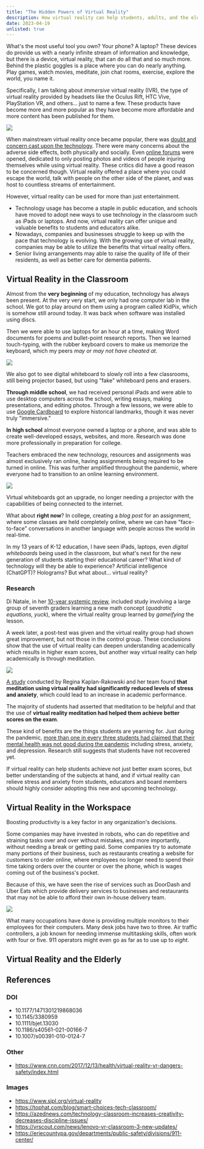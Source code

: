 ```yaml
---
title: "The Hidden Powers of Virtual Reality"
description: How virtual reality can help students, adults, and the elderly.
date: 2023-04-19
unlisted: true
---
```


What's the most useful tool you own? Your phone? A laptop? These devices do provide us with a nearly infinite stream of information and knowledge, but there is a device, virtual reality, that can do all that and so much more. Behind the plastic goggles is a place where you can do nearly anything. Play games, watch movies, meditate, join chat rooms, exercise, explore the world, you name it.

Specifically, I am talking about *immersive* virtual reality (IVR), the type of virtual reality provided by headsets like the Oculus Rift, HTC Vive, PlayStation VR, and others... just to name a few. These products have become more and more popular as they have become more affordable and more content has been published for them.

![](/images/2023-04-19-virtual-reality/virtual-reality-1.png)

When mainstream virtual reality once became popular, there was [doubt and concern cast upon the technology](https://www.cnn.com/2017/12/13/health/virtual-reality-vr-dangers-safety/). There were many concerns about the adverse side effects, both physically and socially. Even [online forums](https://reddit.com/r/VRtoER) were opened, dedicated to only posting photos and videos of people injuring themselves while using virtual reality. These critics did have a good reason to be concerned though. Virtual reality offered a place where you could escape the world, talk with people on the other side of the planet, and was host to countless streams of entertainment.

However, virtual reality can be used for more than just entertainment.

- Technology usage has become a staple in public education, and schools have moved to adopt new ways to use technology in the classroom such as iPads or laptops. And now, virtual reality can offer unique and valuable benefits to students and educators alike.
- Nowadays, companies and businesses struggle to keep up with the pace that technology is evolving. With the growing use of virtual reality, companies may be able to utilize the benefits that virtual reality offers.
- Senior living arrangements may able to raise the quality of life of their residents, as well as better care for dementia patients.

## Virtual Reality in the Classroom

Almost from the **very beginning** of my education, technology has always been present. At the very very start, we only had one computer lab in the school. We got to play around on them using a program called KidPix, which is somehow still around today. It was back when software was installed using discs.

Then we were able to use laptops for an hour at a time, making Word documents for poems and bullet-point research reports. Then we learned touch-typing, with the rubber keyboard covers to make us memorize the keyboard, which my peers *may or may not have cheated at*.

![](/images/2023-04-19-virtual-reality/virtual-reality-classroom.png)

We also got to see digital whiteboard to slowly roll into a few classrooms, still being projector based, but using "fake" whiteboard pens and erasers.

**Through middle school**, we had received personal iPads and were able to use desktop computers across the school, writing essays, making presentations, and editing photos. Through a few lessons, we were able to use [Google Cardboard](https://arvr.google.com/cardboard/) to explore historical landmarks, though it was never truly "immersive."

**In high school** almost everyone owned a laptop or a phone, and was able to create well-developed essays, websites, and more. Research was done more professionally in preparation for college.

Teachers embraced the new technology, resources and assignments was almost exclusively ran online, having assignments being required to be turned in online. This was further amplified throughout the pandemic, where everyone had to transition to an online learning environment.

![](/images/2023-04-19-virtual-reality/virtual-reality-lecture.png)

Virtual whiteboards got an upgrade, no longer needing a projector with the capabilities of being connected to the internet.

What about **right now**? In college, creating a *blog post* for an assignment, where some classes are held completely online, where we can have "face-to-face" conversations in another language with people across the world in real-time.

In my 13 years of K-12 education, I have seen iPads, laptops, even *digital whiteboards* being used in the classroom, but what's next for the new generation of students starting their educational career? What kind of technology will they be able to experience? Artificial intelligence (ChatGPT)? Holograms? But what about... virtual reality?

### Research

Di Natale, in her [10-year systemic review](https://doi.org/10.1111/bjet.13030), included study involving a large group of seventh graders learning a new math concept (*quadratic equations, yuck*), where the virtual reality group learned by *gameifying* the lesson.

A week later, a post-test was given and the virtual reality group had shown great improvement, but not those in the control group. These conclusions show that the use of virtual reality can deepen understanding academically which results in higher exam scores, but another way virtual reality can help academically is through meditation.

![](/images/2023-04-19-virtual-reality/vr-kids.png)

[A study](https://www.proquest.com/docview/2582481804/abstract/7162FC29C59C4297PQ/1) conducted by Regina Kaplan-Rakowski and her team found **that meditation using virtual reality had significantly reduced levels of stress and anxiety**, which could lead to an increase in academic performance.

The majority of students had asserted that meditation to be helpful and that the use of **virtual reality meditation had helped them achieve better scores on the exam**.

These kind of benefits are the things students are yearning for. Just during the pandemic, [more than one in every three students had claimed that their mental health was not good during the pandemic](https://www.pewresearch.org/fact-tank/2022/04/25/in-cdc-survey-37-of-u-s-high-school-students-report-regular-mental-health-struggles-during-covid-19/) including stress, anxiety, and depression. Research still suggests that students have not recovered yet.

If virtual reality can help students achieve not just better exam scores, but better understanding of the subjects at hand, and if virtual reality can relieve stress and anxiety from students, educators and board members should highly consider adopting this new and upcoming technology.

## Virtual Reality in the Workspace

Boosting productivity is a key factor in any organization's decisions.

Some companies may have invested in robots, who can do repetitive and straining tasks over and over without mistakes, and more importantly, without needing a break or getting paid. Some companies try to automate many portions of their business, such as restaurants creating a website for customers to order online, where employees no longer need to spend their time taking orders over the counter or over the phone, which is wages coming out of the business's pocket.

Because of this, we have seen the rise of services such as DoorDash and Uber Eats which provide delivery services to businesses and restaurants that may not be able to afford their own in-house delivery team.

![](/images/2023-04-19-virtual-reality/911.png)

What many occupations have done is providing multiple monitors to their employees for their computers. Many desk jobs have two to three. Air traffic controllers, a job known for needing immense multitasking skills, often work with four or five. 911 operators might even go as far as to use up to *eight*.

## Virtual Reality and the Elderly

## References
### DOI

- 10.1177/1471301219868036
- 10.1145/3380959
- 10.1111/bjet.13030
- 10.1186/s40561-021-00166-7
- 10.1007/s00391-010-0124-7

### Other

- https://www.cnn.com/2017/12/13/health/virtual-reality-vr-dangers-safety/index.html

### Images

- https://www.sjpl.org/virtual-reality
- https://tophat.com/blog/smart-choices-tech-classroom/
- https://azednews.com/technology-classroom-increases-creativity-decreases-discipline-issues/
- https://vrscout.com/news/lenovo-vr-classroom-3-new-updates/
- https://eriecountypa.gov/departments/public-safety/divisions/911-center/
